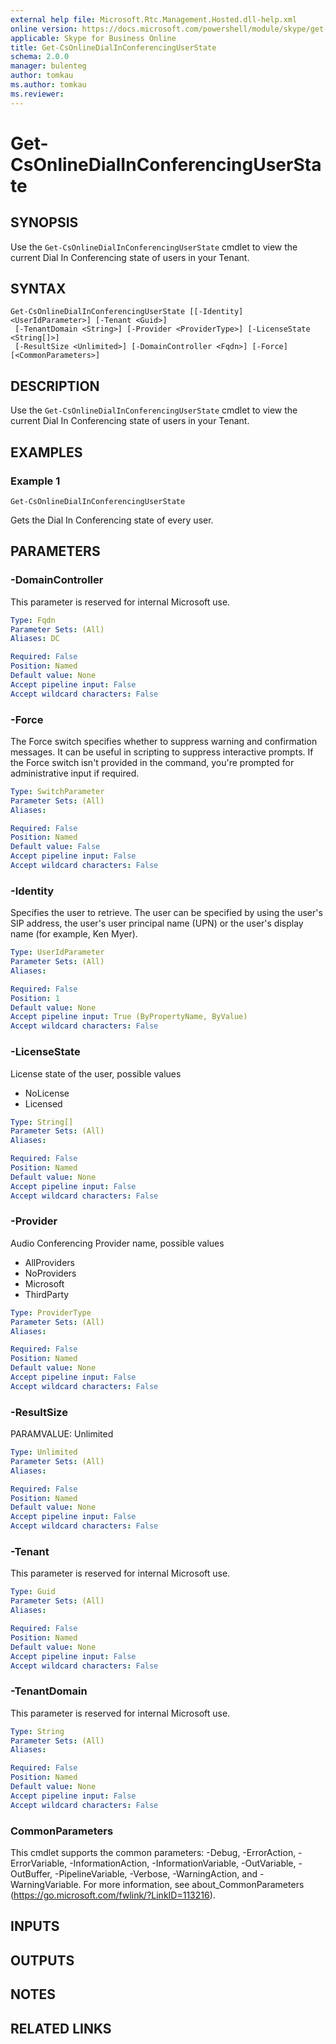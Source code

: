 ```yaml
---
external help file: Microsoft.Rtc.Management.Hosted.dll-help.xml 
online version: https://docs.microsoft.com/powershell/module/skype/get-csonlinedialinconferencinguserstate
applicable: Skype for Business Online
title: Get-CsOnlineDialInConferencingUserState
schema: 2.0.0
manager: bulenteg
author: tomkau
ms.author: tomkau
ms.reviewer:
---
```


# Get-CsOnlineDialInConferencingUserState

## SYNOPSIS
Use the `Get-CsOnlineDialInConferencingUserState` cmdlet to view the current Dial In Conferencing state of users in your Tenant.

## SYNTAX

```
Get-CsOnlineDialInConferencingUserState [[-Identity] <UserIdParameter>] [-Tenant <Guid>]
 [-TenantDomain <String>] [-Provider <ProviderType>] [-LicenseState <String[]>]
 [-ResultSize <Unlimited>] [-DomainController <Fqdn>] [-Force] [<CommonParameters>]
```

## DESCRIPTION
Use the `Get-CsOnlineDialInConferencingUserState` cmdlet to view the current Dial In Conferencing state of users in your Tenant.

## EXAMPLES

### Example 1
```
Get-CsOnlineDialInConferencingUserState
```
Gets the Dial In Conferencing state of every user.

## PARAMETERS

### -DomainController
This parameter is reserved for internal Microsoft use.

```yaml
Type: Fqdn
Parameter Sets: (All)
Aliases: DC

Required: False
Position: Named
Default value: None
Accept pipeline input: False
Accept wildcard characters: False
```

### -Force
The Force switch specifies whether to suppress warning and confirmation messages. It can be useful in scripting to suppress interactive prompts. If the Force switch isn't provided in the command, you're prompted for administrative input if required.

```yaml
Type: SwitchParameter
Parameter Sets: (All)
Aliases:

Required: False
Position: Named
Default value: False
Accept pipeline input: False
Accept wildcard characters: False
```

### -Identity
Specifies the user to retrieve. The user can be specified by using the user's SIP address, the user's user principal name (UPN) or the user's display name (for example, Ken Myer).

```yaml
Type: UserIdParameter
Parameter Sets: (All)
Aliases:

Required: False
Position: 1
Default value: None
Accept pipeline input: True (ByPropertyName, ByValue)
Accept wildcard characters: False
```

### -LicenseState
License state of the user, possible values
- NoLicense
- Licensed

```yaml
Type: String[]
Parameter Sets: (All)
Aliases:

Required: False
Position: Named
Default value: None
Accept pipeline input: False
Accept wildcard characters: False
```

### -Provider
Audio Conferencing Provider name, possible values
- AllProviders
- NoProviders
- Microsoft
- ThirdParty

```yaml
Type: ProviderType
Parameter Sets: (All)
Aliases:

Required: False
Position: Named
Default value: None
Accept pipeline input: False
Accept wildcard characters: False
```

### -ResultSize
PARAMVALUE: Unlimited

```yaml
Type: Unlimited
Parameter Sets: (All)
Aliases:

Required: False
Position: Named
Default value: None
Accept pipeline input: False
Accept wildcard characters: False
```

### -Tenant
This parameter is reserved for internal Microsoft use.

```yaml
Type: Guid
Parameter Sets: (All)
Aliases:

Required: False
Position: Named
Default value: None
Accept pipeline input: False
Accept wildcard characters: False
```

### -TenantDomain
This parameter is reserved for internal Microsoft use.

```yaml
Type: String
Parameter Sets: (All)
Aliases:

Required: False
Position: Named
Default value: None
Accept pipeline input: False
Accept wildcard characters: False
```

### CommonParameters
This cmdlet supports the common parameters: -Debug, -ErrorAction, -ErrorVariable, -InformationAction, -InformationVariable, -OutVariable, -OutBuffer, -PipelineVariable, -Verbose, -WarningAction, and -WarningVariable.
For more information, see about_CommonParameters (https://go.microsoft.com/fwlink/?LinkID=113216).

## INPUTS

## OUTPUTS

## NOTES

## RELATED LINKS
